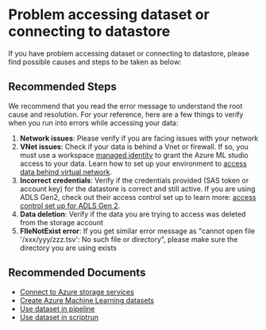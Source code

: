 <properties
	pageTitle="Problem accessing dataset or connecting to datastore"
	description="Problem accessing dataset or connecting to datastore: possible causes and steps to be taken"
	service="microsoft.machinelearning"
	resource="datasets"
	authors="SturgeonMi"
	ms.author="xunwan"
	selfHelpType="generic"
	supportTopicIds="32690860"
	resourceTags=""
	productPesIds="16644"
	cloudEnvironments="public, fairfax, mooncake, usnat, ussec"
	articleid="machinelearning-dataset-vnet"
	ownershipId="AzureML_AzureMachineLearningServices"
/>
# Problem accessing dataset or connecting to datastore

 If you have problem accessing dataset or connecting to datastore, please find possible causes and steps to be taken as below:

## **Recommended Steps**

We recommend that you read the error message to understand the root cause and resolution. For your reference, here are a few things to verify when you run into errors while accessing your data: 

1. **Network issues**: Please verify if you are facing issues with your network
2. **VNet issues**: Check if your data is behind a Vnet or firewall. If so, you must use a workspace [managed identity](https://docs.microsoft.com/azure/active-directory/managed-identities-azure-resources/overview) to grant the Azure ML studio access to your data. Learn how to set up your environment to [access data behind virtual network](https://docs.microsoft.com/azure/machine-learning/how-to-enable-virtual-network).
3. **Incorrect credentials**: Verify if the credentials provided (SAS token or account key) for the datastore is correct and still active. If you are using ADLS Gen2, check out their access control set up to learn more: [access control set up for ADLS Gen 2](https://docs.microsoft.com/azure/storage/blobs/data-lake-storage-access-control).
4. **Data deletion**: Verify if the data you are trying to access was deleted from the storage account
5. **FIleNotExist error**: If you get similar error message as "cannot open file '/xxx/yyy/zzz.tsv': No such file or directory", please make sure the directory you are using exists

## **Recommended Documents**

* [Connect to Azure storage services](https://docs.microsoft.com/azure/machine-learning/how-to-access-data)
* [Create Azure Machine Learning datasets](https://docs.microsoft.com/azure/machine-learning/how-to-create-register-datasets)
* [Use dataset in pipeline](https://aka.ms/pipeline-with-dataset)
* [Use dataset in scriptrun](https://aka.ms/scriptrun-with-dataset)
